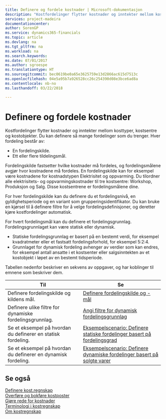 ```yaml
---
title: Definere og fordele kostnader | Microsoft-dokumentasjon
description: "Kostfordelinger flytter kostnader og inntekter mellom kosttyper, kostsentre og kostobjekter. Du kan definere så mange fordelinger som du trenger."
services: project-madeira
documentationcenter: 
author: SorenGP
ms.service: dynamics365-financials
ms.topic: article
ms.devlang: na
ms.tgt_pltfrm: na
ms.workload: na
ms.search.keywords: 
ms.date: 07/01/2017
ms.author: sgroespe
ms.translationtype: HT
ms.sourcegitcommit: bec0619be0a65e3625759e13d2866ac615d7513c
ms.openlocfilehash: 04e5a95b7a926528cc26c254390d08e3bce6ad8a
ms.contentlocale: nb-no
ms.lasthandoff: 03/22/2018

---
```

# <a name="defining-and-allocating-costs"></a>Definere og fordele kostnader
Kostfordelinger flytter kostnader og inntekter mellom kosttyper, kostsentre og kostobjekter. Du kan definere så mange fordelinger som du trenger. Hver fordeling består av:  

-   En fordelingskilde.  
-   Ett eller flere tildelingsmål.  

Fordelingskilde fastsetter hvilke kostnader må fordeles, og fordelingsmålene avgjør hvor kostnadene må fordeles. En fordelingskilde kan for eksempel være kostnadene for kostnadstypen Elektrisitet og oppvarming. Du tilordner alle elektrisitets- og oppvarmingskostnader til tre kostsentre: Workshop, Produksjon og Salg. Disse kostsentrene er fordelingsmålene dine.  

For hver fordelingskilde kan du definere du et fordelingsnivå, en gyldighetsperiode og en variant som grupperingsidentifikator. Du kan bruke en kjørsel til å definere filtre for å velge fordelingsdefinisjoner, og deretter kjøre kostfordelinger automatisk.  

For hvert fordelingsmål kan du definere et fordelingsgrunnlag. Fordelingsgrunnlaget kan være statisk eller dynamisk.  

-   Statiske fordelingsgrunnlag er basert på en bestemt verdi, for eksempel kvadratmeter eller et fastsatt fordelingsforhold, for eksempel 5:2:4.  
-   Grunnlaget for dynamisk fordeling avhenger av verdier som kan endres, for eksempel antall ansatte i et kostsenter eller salgsinntekten av et kostobjekt i løpet av en bestemt tidsperiode.  

Tabellen nedenfor beskriver en sekvens av oppgaver, og har koblinger til emnene som beskriver dem.

|Til|Se|  
|--------|---------|  
|Definere fordelingskilde og kildens mål.|[Definere fordelingskilde og -mål](finance-how-to-set-up-allocation-source-and-targets.md)|  
|Definere ulike filtre for dynamiske fordelingsgrunnlag.|[Angi filtre for dynamisk fordelingsgrunnlag](finance-setting-filters-for-dynamic-allocation-bases.md)|  
|Se et eksempel på hvordan du definerer en statisk fordeling.|[Eksempelscenario: Definere statiske fordelinger basert på fordelingsgrad](finance-scenario-example-defining-static-allocations-based-on-allocation-ratio.md)|  
|Se et eksempel på hvordan du definerer en dynamisk fordeling.|[Eksempelscenario: Definere dynamiske fordelinger basert på solgte varer](finance-scenario-example-defining-dynamic-allocations-based-on-items-sold.md)|  

## <a name="see-also"></a>Se også  
 [Definere kost.regnskap](finance-set-up-cost-accounting.md)   
 [Overføre og bokføre kostposter](finance-transfer-and-post-cost-entries.md)   
 [Gjøre rede for kostnader](finance-manage-cost-accounting.md)   
 [Terminologi i kostregnskap](finance-terminology-in-cost-accounting.md)   
 [Om kostregnskap](finance-about-cost-accounting.md)

